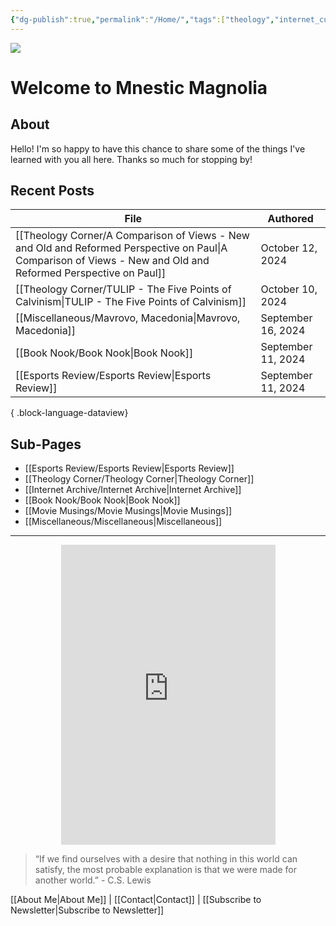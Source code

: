 ```yaml
---
{"dg-publish":true,"permalink":"/Home/","tags":["theology","internet_culture","books","movies","miscellaneous","esports","gardenEntry","gardenEntry","gardenEntry"]}
---
```


![](https://i.imgur.com/Gwb8h2a.jpeg)
# Welcome to Mnestic Magnolia
## About
Hello! I'm so happy to have this chance to share some of the things I've learned with you all here. Thanks so much for stopping by!
## Recent Posts

| File                                                                                                                                                              | Authored           |
| ----------------------------------------------------------------------------------------------------------------------------------------------------------------- | ------------------ |
| [[Theology Corner/A Comparison of Views - New and Old and Reformed Perspective on Paul\|A Comparison of Views - New and Old and Reformed Perspective on Paul]] | October 12, 2024   |
| [[Theology Corner/TULIP - The Five Points of Calvinism\|TULIP - The Five Points of Calvinism]]                                                                 | October 10, 2024   |
| [[Miscellaneous/Mavrovo, Macedonia\|Mavrovo, Macedonia]]                                                                                                       | September 16, 2024 |
| [[Book Nook/Book Nook\|Book Nook]]                                                                                                                             | September 11, 2024 |
| [[Esports Review/Esports Review\|Esports Review]]                                                                                                              | September 11, 2024 |

{ .block-language-dataview}
## Sub-Pages

- [[Esports Review/Esports Review\|Esports Review]]
- [[Theology Corner/Theology Corner\|Theology Corner]]
- [[Internet Archive/Internet Archive\|Internet Archive]]
- [[Book Nook/Book Nook\|Book Nook]]
- [[Movie Musings/Movie Musings\|Movie Musings]]
- [[Miscellaneous/Miscellaneous\|Miscellaneous]]

---

<div style="display: flex; justify-content: center;">
  <iframe src="https://i.giphy.com/media/v1.Y2lkPTc5MGI3NjExaWRla25sNDhkNW00MXNyeTgzY3Z1NnlqdmszZjVsYTc4amRrdWtiZyZlcD12MV9pbnRlcm5hbF9naWZfYnlfaWQmY3Q9Zw/ayBZf3xVtT74Q/giphy.gif" 
          width="343" height="480" frameBorder="0" allowFullScreen></iframe>
</div>

> “If we find ourselves with a desire that nothing in this world can satisfy, the most probable explanation is that we were made for another world.” - C.S. Lewis

[[About Me\|About Me]] | [[Contact\|Contact]] | [[Subscribe to Newsletter\|Subscribe to Newsletter]]